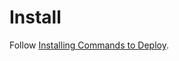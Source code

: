 # Install

Follow [Installing Commands to Deploy](https://opensource.hcltechsw.com/digital-experience/latest/deployment/install/container/helm_deployment/helm_install_commands/).


